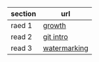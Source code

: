 | section   | url |
|-----------|---------------------|
|raed 1     | [growth](https://elienmagableh.github.io/growth_-mindset/)|
|read 2     | [git intro](https://elienmagableh.github.io/git-intro/)  |
|read 3     |   [watermarking](https://elienmagableh.github.io/git-intro/)  |
